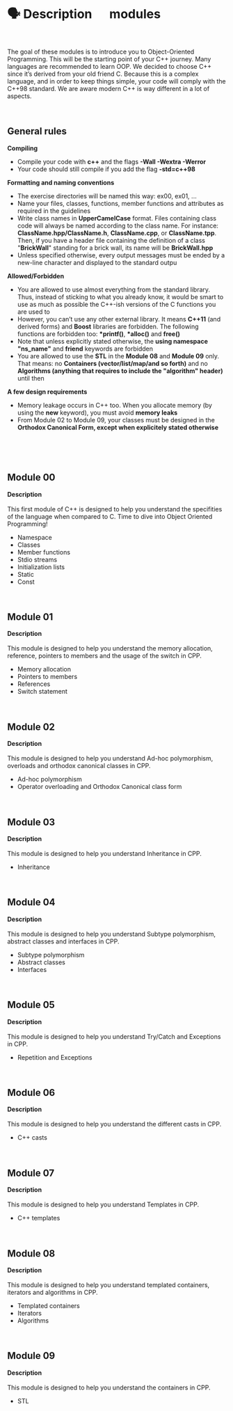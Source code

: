 # 🗣 Description &nbsp;&nbsp;&nbsp;&nbsp;&nbsp;modules

<br>

<p>
  The goal of these modules is to introduce you to Object-Oriented Programming. This will be the starting point of your C++ journey. 
  Many languages are recommended to learn OOP. We decided to choose C++ since it’s derived from your old friend C. 
  Because this is a complex language, and in order to keep things simple, your code will comply with the C++98 standard.
  We are aware modern C++ is way different in a lot of aspects.
</p>

<br>

## General rules

<b>Compiling</b>

<ul>
  <li>Compile your code with <b>c++</b> and the flags <b>-Wall -Wextra -Werror</b></li>
  <li>Your code should still compile if you add the flag <b>-std=c++98</b></li>
</ul>

<b>Formatting and naming conventions</b>

<ul>
  <li>The exercise directories will be named this way: ex00, ex01, ...</li>
  <li>Name your files, classes, functions, member functions and attributes as required in the guidelines</li>
  <li>Write class names in <b>UpperCamelCase</b> format. Files containing class code will
      always be named according to the class name. For instance:
      <b>ClassName.hpp/ClassName.h</b>, <b>ClassName.cpp</b>, or <b>ClassName.tpp</b>. Then, if you
      have a header file containing the definition of a class "<b>BrickWall</b>" standing for a
      brick wall, its name will be <b>BrickWall.hpp</b></li>
  <li>Unless specified otherwise, every output messages must be ended by a new-line character and displayed to the standard outpu</li>
</ul>

<b>Allowed/Forbidden</b>

<ul>
  <li>You are allowed to use almost everything from the standard library. Thus, instead
      of sticking to what you already know, it would be smart to use as much as possible
      the C++-ish versions of the C functions you are used to</li>
  <li>However, you can’t use any other external library. It means <b>C++11</b> (and derived
      forms) and <b>Boost</b> libraries are forbidden. The following functions are forbidden
      too: <b>*printf()</b>, <b>*alloc()</b> and <b>free()</b></li>
  <li>Note that unless explicitly stated otherwise, the <b>using namespace "ns_name"</b> and <b>friend</b> keywords are forbidden</li>
  <li>You are allowed to use the <b>STL</b> in the <b>Module 08</b> and <b>Module 09</b> only. That means:
      no <b>Containers (vector/list/map/and so forth)</b> and no <b>Algorithms (anything that
      requires to include the "algorithm" header)</b> until then</li>
</ul>

<b>A few design requirements</b>

<ul>
  <li>Memory leakage occurs in C++ too. When you allocate memory (by using the <b>new</b> keyword), you must avoid <b>memory leaks</b></li>
  <li>From Module 02 to Module 09, your classes must be designed in the <b>Orthodox Canonical Form, except when explicitely stated otherwise</b></li>
</ul>

<br><br><br>

## Module 00

<p>
  <b>Description</b> <br><br>
  This first module of C++ is designed to help you understand the specifities of the language when compared to C. Time to dive into Object Oriented Programming! <br>
</p>
<ul>
  <li>Namespace</li>
  <li>Classes</li>
  <li>Member functions</li>
  <li>Stdio streams</li>
  <li>Initialization lists</li>
  <li>Static</li>
  <li>Const</li>
</ul>

<br>

## Module 01

<p>
  <b>Description</b> <br><br>
  This module is designed to help you understand the memory allocation, reference, pointers to members and the usage of the switch in CPP. <br>
</p>

<ul>
  <li>Memory allocation</li>
  <li>Pointers to members</li>
  <li>References</li>
  <li>Switch statement</li>
</ul>

<br>

## Module 02

<p>
  <b>Description</b> <br><br>
  This module is designed to help you understand Ad-hoc polymorphism, overloads and orthodox canonical classes in CPP. <br>
</p>

<ul>
  <li>Ad-hoc polymorphism</li>
  <li>Operator overloading and Orthodox Canonical class form</li>
</ul>

<br>

## Module 03

<p>
  <b>Description</b> <br><br>
  This module is designed to help you understand Inheritance in CPP. <br>
</p>

<ul>
  <li>Inheritance</li>
</ul>

<br>

## Module 04

<p>
  <b>Description</b> <br><br>
  This module is designed to help you understand Subtype polymorphism, abstract classes and interfaces in CPP. <br>
</p>

<ul>
  <li>Subtype polymorphism</li>
  <li>Abstract classes</li>
  <li>Interfaces</li>
</ul>

<br>

## Module 05

<p>
  <b>Description</b> <br><br>
  This module is designed to help you understand Try/Catch and Exceptions in CPP. <br>
</p>

<ul>
  <li>Repetition and Exceptions</li>
</ul>

<br>

## Module 06

<p>
  <b>Description</b> <br><br>
  This module is designed to help you understand the different casts in CPP. <br>
</p>

<ul>
  <li>C++ casts</li>
</ul>

<br>

## Module 07

<p>
  <b>Description</b> <br><br>
  This module is designed to help you understand Templates in CPP. <br>
</p>

<ul>
  <li>C++ templates</li>
</ul>

<br>

## Module 08

<p>
  <b>Description</b> <br><br>
  This module is designed to help you understand templated containers, iterators and algorithms in CPP. <br>
</p>

<ul>
  <li>Templated containers</li>
  <li>Iterators</li>
  <li>Algorithms</li>
</ul>

<br>

## Module 09

<p>
  <b>Description</b> <br><br>
  This module is designed to help you understand the containers in CPP. <br>
</p>

<ul>
  <li>STL</li>
</ul>

